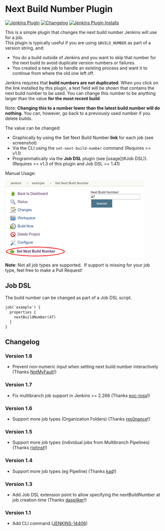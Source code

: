 # Next Build Number Plugin

[![Jenkins Plugin](https://img.shields.io/jenkins/plugin/v/next-build-number)](https://plugins.jenkins.io/next-build-number)
[![Changelog](https://img.shields.io/github/v/tag/jenkinsci/next-build-number-plugin?label=changelog)](https://github.com/jenkinsci/next-build-number-plugin/blob/master/README.md#changelog)
[![Jenkins Plugin Installs](https://img.shields.io/jenkins/plugin/i/next-build-number?color=blue)](https://plugins.jenkins.io/next-build-number)

This is a simple plugin that changes the next build number Jenkins will
use for a job.  
This plugin is typically useful if you are using `$BUILD_NUMBER` as
part of a version string, and:

-   You do a build outside of Jenkins and you want to skip that number
    for the next build to avoid duplicate version numbers or failures.
-   You created a new job to handle an existing process and want it to
    continue from where the old one left off.

Jenkins requires that **build numbers are not duplicated**. When you
click on the link installed by this plugin, a text field will be shown
that contains the next build number to be used. You can change this
number to be anything larger than the value **for the most recent build**

Note: **Changing this to a number lower than the latest build number will do nothing**.
You can, however, go back to a previously used number if you delete builds. 

The value can be changed:

-   Graphically by using the Set Next Build Number **link** for each job
    (see screenshot)
-   Via the CLI using the `set-next-build-number` command (Requires \>=
    v1.1)
-   Programmatically via the **Job DSL** plugin
    (see [usage](#Job DSL)). (Requires \>= v1.3 of
    this plugin and Job DSL \>= 1.41)

Manual Usage:

![](docs/images/next-build-number.png)

**Note**: Not all job types are supported.  If support is missing for
your job type, feel free to make a Pull Request!

## Job DSL

The build number can be changed as part of a Job DSL script.

``` syntaxhighlighter-pre
job('example') {
  properties {
    nextBuildNumber(47)
  }
}
```

## Changelog

### Version 1.8

- Prevent non-numeric input when setting next build number interactively (Thanks [NotMyFault](https://github.com/jenkinsci/next-build-number-plugin/pull/11)!)

### Version 1.7

- Fix multibranch job support in Jenkins \>= 2.266 (Thanks [eoc-ross](https://github.com/jenkinsci/next-build-number-plugin/pull/10)!)

### Version 1.6

- Support more job types (Organization Folders) (Thanks [res0nance](https://github.com/jenkinsci/next-build-number-plugin/pull/7)!)

### Version 1.5

- Support more job types (individual jobs from Multibranch Pipelines) (Thanks [rjohnst](https://github.com/jenkinsci/next-build-number-plugin/pull/6)!)

### Version 1.4

- Support more job types (eg Pipeline) (Thanks [kad](https://github.com/jenkinsci/next-build-number-plugin/pull/5)!)

### Version 1.3

- Add Job DSL extension point to allow specifying the nextBuildNumber at job creation time (Thanks [daspilker](https://github.com/jenkinsci/next-build-number-plugin/pull/4)!)

### Version 1.1

- Add CLI command ([JENKINS-14406](https://issues.jenkins-ci.org/browse/JENKINS-14406))
